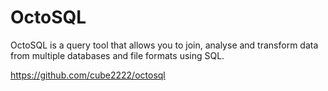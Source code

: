 # OctoSQL
OctoSQL is a query tool that allows you to join, analyse and transform data from multiple databases and file formats using SQL.

https://github.com/cube2222/octosql
